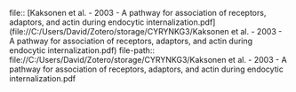 file:: [Kaksonen et al. - 2003 - A pathway for association of receptors, adaptors, and actin during endocytic internalization.pdf](file://C:/Users/David/Zotero/storage/CYRYNKG3/Kaksonen et al. - 2003 - A pathway for association of receptors, adaptors, and actin during endocytic internalization.pdf)
file-path:: file://C:/Users/David/Zotero/storage/CYRYNKG3/Kaksonen et al. - 2003 - A pathway for association of receptors, adaptors, and actin during endocytic internalization.pdf
